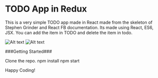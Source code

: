 # TODO App in Redux 
This is a very simple TODO app made in React made from the skeleton of Stephen Grinder and React FB documentation. Its made using React, ES6, JSX. You can add the item in TODO and delete the item in todo. 

![Alt text](http://imgur.com/w3AQPRq "First State")
![Alt text](http://imgur.com/5XScDLy "Second State")


###Getting Started###

Clone the repo.
npm install
npm start

Happy Coding!


